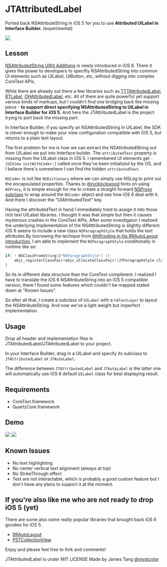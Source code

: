 JTAttributedLabel
=================

Ported back NSAttributeString in iOS 5 for you to use **Attributed UILabel in Interface Builder.** (experimental)

<img src=https://github.com/mystcolor/JTAttributedLabel/raw/master/attributesPanel.png></img>

Lesson
------

[NSAttributedString UIKit Additions](http://developer.apple.com/library/ios/#documentation/uikit/reference/NSAttributedString_UIKit_Additions/Reference/Reference.html) is newly introduced in iOS 6. There it gives the power to developers to specifiy NSAttributedString into common UI elements such as UILabel, UIButton, etc, without digging into complex CoreText APIs.

While there are already out there a few libraries such as [TTTAttributedLabel](https://github.com/mattt/TTTAttributedLabel), [RTLabel](https://github.com/honcheng/RTLabel), [OHAttributedLabel](https://github.com/AliSoftware/OHAttributedLabel), etc. All of them are quite powerful yet support various kinds of markups, but I couldn't find one bridging back the missing piece - **to support direct specifying NSAttributedString to UILabel in Interface Builder for iOS 5.** And here the JTAttributedLabel is the project trying to port back the missing part.

In Interface Builder, if you specify an NSAttributedString in UILabel, the SDK is clever enough to make your view configuration compatible with iOS 5, but returns to a plain text layout.

The first problem for me is how we can extract the NSAttributedString out from UILabel we put into Interface builder. The `attributedText` property is missing from the UILabel class in iOS 5. I remembered UI elements get `-[UIView initWithCoder:]` called once they've been initialized by the OS, and I believe there's somewhere I can find the hidden `attributedText`.

`NSCoder` is not like `NSDictionary` where we can simply use NSLog to print out the encapsulated properties. Thanks to [@nicklockwood](https://twitter.com/nicklockwood/status/287115589527408640) hints on using `NSProxy`, it is simple enough for me to create a straight forward [NSProxy subclass](https://gist.github.com/4466616) to wrap around the `NSCoder` object and see how iOS 6 deal with it. And there I discover the "UIAttributedText" key.

Having the attributedText in hand I immediately tried to assign it into those rich text UILabel libraries. I thought it was that simple but then it causes mysterous crashes in the CoreText APIs. After some investigaion I realized the underlying implementation of the NSAttributedString is slightly different. iOS 6 seems to include a new class `NSParagraphStyle` that holds the text attributes.By borrowing the techique from [@hlfcoding in his RRAutoLayout introduction][1], I am able to implement the `NSParagraphStyle` conditionally in runtime like so:

```objective-c
if( ! NSClassFromString(@"NSParagraphStyle") ){
    objc_registerClassPair(objc_allocateClassPair([JTParagraphStyle class], "NSParagraphStyle", 0));
}
```

So its in different data structure than the CoreText compliment. I realized I have to translate the iOS 6 NSAttributeString into an iOS 5 compatible version, there I found some features which couldn't be mapped stated down at "Known Issues".

So after all that, I create a subclass of `UILabel` with a `CATextLayer` to layout the NSAttributeString. And now we've a light weight but imperfect implementation.


Usage
-----

Drop all header and implementation files in JTAttributedLabel/JTAttributedLabel to your project.

In your Interface Builder, drag in a UILabel and specify its subclass to `JTAttributedLabel` or `JTAutoLabel`.

The difference between `JTAttributedLabel` and `JTAutoLabel` is the latter one will automatically use iOS 6 default `UILabel` class for best displaying result.

Requirements
------------

- CoreText.framework
- QuartzCore.framework

Demo
----

<img src=https://github.com/mystcolor/JTAttributedLabel/raw/master/demo1.png></img>
<img src=https://github.com/mystcolor/JTAttributedLabel/raw/master/knownissue.png></img>


Known Issues
------------

- No text highlighting
- No center vertical text alignment (always at top)
- No StrikeThrough effect
- Text are not interactable, which is probably a good custom feature but I don't have any plans to support it at the moment.


If you're also like me who are not ready to drop iOS 5 (yet)
------------------------------------------------------------

There are some also some really popular libraries that brought back iOS 6 goodies for iOS 5.
- [RRAutoLayout][1]
- [PSTCollectionView](https://github.com/steipete/PSTCollectionView) 

[1]:https://github.com/RolandasRazma/RRAutoLayout


Enjoy and please feel free to fork and comments!

JTAttributedLabel is under MIT LICENSE
Made by James Tang [@mystcolor](http://www.twitter.com/mystcolor)


